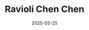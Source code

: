 ---
title: Ravioli Chen Chen
address: 54 avenue Philippe Auguste, 75011 Paris
date: 2025-05-25
ratings:
- 3
foodtags:
- chinois
countrycodes:
- CHN
cover: IMG_6764
---